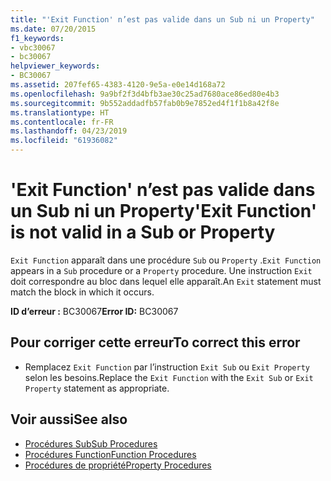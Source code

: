 ```yaml
---
title: "'Exit Function' n’est pas valide dans un Sub ni un Property"
ms.date: 07/20/2015
f1_keywords:
- vbc30067
- bc30067
helpviewer_keywords:
- BC30067
ms.assetid: 207fef65-4383-4120-9e5a-e0e14d168a72
ms.openlocfilehash: 9a9bf2f3d4bfb3ae30c25ad7680ace86ed80e4b3
ms.sourcegitcommit: 9b552addadfb57fab0b9e7852ed4f1f1b8a42f8e
ms.translationtype: HT
ms.contentlocale: fr-FR
ms.lasthandoff: 04/23/2019
ms.locfileid: "61936082"
---
```

# <a name="exit-function-is-not-valid-in-a-sub-or-property"></a><span data-ttu-id="d6345-102">'Exit Function' n’est pas valide dans un Sub ni un Property</span><span class="sxs-lookup"><span data-stu-id="d6345-102">'Exit Function' is not valid in a Sub or Property</span></span>
<span data-ttu-id="d6345-103">`Exit Function` apparaît dans une procédure `Sub` ou `Property` .</span><span class="sxs-lookup"><span data-stu-id="d6345-103">`Exit Function` appears in a `Sub` procedure or a `Property` procedure.</span></span> <span data-ttu-id="d6345-104">Une instruction `Exit` doit correspondre au bloc dans lequel elle apparaît.</span><span class="sxs-lookup"><span data-stu-id="d6345-104">An `Exit` statement must match the block in which it occurs.</span></span>  
  
 <span data-ttu-id="d6345-105">**ID d’erreur :** BC30067</span><span class="sxs-lookup"><span data-stu-id="d6345-105">**Error ID:** BC30067</span></span>  
  
## <a name="to-correct-this-error"></a><span data-ttu-id="d6345-106">Pour corriger cette erreur</span><span class="sxs-lookup"><span data-stu-id="d6345-106">To correct this error</span></span>  
  
- <span data-ttu-id="d6345-107">Remplacez `Exit Function` par l’instruction `Exit Sub` ou `Exit Property` selon les besoins.</span><span class="sxs-lookup"><span data-stu-id="d6345-107">Replace the `Exit Function` with the `Exit Sub` or `Exit Property` statement as appropriate.</span></span>  
  
## <a name="see-also"></a><span data-ttu-id="d6345-108">Voir aussi</span><span class="sxs-lookup"><span data-stu-id="d6345-108">See also</span></span>

- [<span data-ttu-id="d6345-109">Procédures Sub</span><span class="sxs-lookup"><span data-stu-id="d6345-109">Sub Procedures</span></span>](../../visual-basic/programming-guide/language-features/procedures/sub-procedures.md)
- [<span data-ttu-id="d6345-110">Procédures Function</span><span class="sxs-lookup"><span data-stu-id="d6345-110">Function Procedures</span></span>](../../visual-basic/programming-guide/language-features/procedures/function-procedures.md)
- [<span data-ttu-id="d6345-111">Procédures de propriété</span><span class="sxs-lookup"><span data-stu-id="d6345-111">Property Procedures</span></span>](../../visual-basic/programming-guide/language-features/procedures/property-procedures.md)
